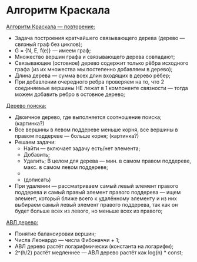 # Алгоритм Краскала

<ins>Алгоритм Краскала — повторение:</ins>
- Задача построения кратчайшего связывающего дерева (дерево — связный граф без циклов);
- G = {N, E, f(e)} — имеем граф;
- Множество вершин графа и связывающего дерева совпадают;
- Связывающее (остовное) дерево содержит только рёбра исходного графа (из их множества мы постепенно добавляем в дерево);
- Длина дерева — сумма всех длин входящих в дерево рёбер;
- При добавлении очередного ребра проверяем на то, что 2 соединяемые вершины НЕ лежат в 1 компоненте связности — тогда можем добавить ребро в остовное дерево;


<ins>Дерево поиска:</ins>
- Двоичное дерево, где выполняется соотношение поиска;
  (картинка?)
- Все вершины в левом поддереве меньше корня, все вершины в правом поддереве — больше корня;
  (картинка?)
- Решаем задачи:
  - Найти — включает задачу есть/нет элемента;
  - Добавить;
  - Удалить;
  В целом для дерева — мин. в самом правом поддереве, макс. в самом левом поддереве;
  - 
  - (дописать)
- При удалении — рассматриваем самый левый элемент правого поддерева и самый правый элемент правого поддерева — ищем элемент, который ближе всего к удалённому элементу и из них выбираем самый левый элемент правого поддерева, так как он будет больше всех из левого, но меньше всех из правого;

<ins>АВЛ дерево:</ins>
- Понятие балансировки вершин;
- Числа Леонардо — числа Фибоначчи + 1;
- АВЛ дерево растёт логарифмически (константа на логарифм);
-  2^(h/2) растёт медленнее — АВЛ дерево растёт как log(n) * const;